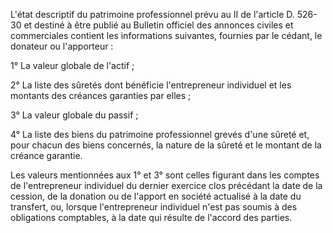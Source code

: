 L'état descriptif du patrimoine professionnel prévu au II de l'article D. 526-30 et destiné à être publié au Bulletin officiel des annonces civiles et commerciales contient les informations suivantes, fournies par le cédant, le donateur ou l'apporteur :

1° La valeur globale de l'actif ;

2° La liste des sûretés dont bénéficie l'entrepreneur individuel et les montants des créances garanties par elles ;

3° La valeur globale du passif ;

4° La liste des biens du patrimoine professionnel grevés d'une sûreté et, pour chacun des biens concernés, la nature de la sûreté et le montant de la créance garantie.

Les valeurs mentionnées aux 1° et 3° sont celles figurant dans les comptes de l'entrepreneur individuel du dernier exercice clos précédant la date de la cession, de la donation ou de l'apport en société actualisé à la date du transfert, ou, lorsque l'entrepreneur individuel n'est pas soumis à des obligations comptables, à la date qui résulte de l'accord des parties.
